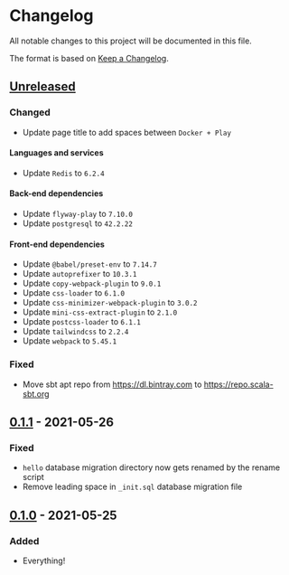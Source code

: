 # Changelog

All notable changes to this project will be documented in this file.

The format is based on [Keep a
Changelog](https://keepachangelog.com/en/1.0.0/).

## [Unreleased]

### Changed

- Update page title to add spaces between `Docker + Play`

#### Languages and services

- Update `Redis` to `6.2.4`

#### Back-end dependencies

- Update `flyway-play` to `7.10.0`
- Update `postgresql` to `42.2.22`

#### Front-end dependencies

- Update `@babel/preset-env` to `7.14.7`
- Update `autoprefixer` to `10.3.1`
- Update `copy-webpack-plugin` to `9.0.1`
- Update `css-loader` to `6.1.0`
- Update `css-minimizer-webpack-plugin` to `3.0.2`
- Update `mini-css-extract-plugin` to `2.1.0`
- Update `postcss-loader` to `6.1.1`
- Update `tailwindcss` to `2.2.4`
- Update `webpack` to `5.45.1`

### Fixed

- Move sbt apt repo from https://dl.bintray.com to https://repo.scala-sbt.org

## [0.1.1] - 2021-05-26

### Fixed

- `hello` database migration directory now gets renamed by the rename script
- Remove leading space in `_init.sql` database migration file

## [0.1.0] - 2021-05-25

### Added

- Everything!

[Unreleased]: https://github.com/oleksandra-holovina/docker-play-example/compare/0.1.1...HEAD
[0.1.1]: https://github.com/oleksandra-holovina/docker-play-example/compare/0.1.0...0.1.1
[0.1.0]: https://github.com/oleksandra-holovina/docker-play-example/releases/tag/0.1.0
